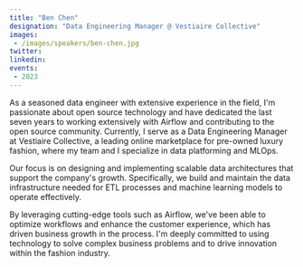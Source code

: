 ```yaml
---
title: "Ben Chen"
designation: "Data Engineering Manager @ Vestiaire Collective"
images:
 - /images/speakers/ben-chen.jpg
twitter: 
linkedin: 
events:
 - 2023
---
```


As a seasoned data engineer with extensive experience in the field, I'm passionate about open source technology and have dedicated the last seven years to working extensively with Airflow and contributing to the open source community. Currently, I serve as a Data Engineering Manager at Vestiaire Collective, a leading online marketplace for pre-owned luxury fashion, where my team and I specialize in data platforming and MLOps. 



Our focus is on designing and implementing scalable data architectures that support the company's growth. Specifically, we build and maintain the data infrastructure needed for ETL processes and machine learning models to operate effectively. 

By leveraging cutting-edge tools such as Airflow, we've been able to optimize workflows and enhance the customer experience, which has driven business growth in the process. I'm deeply committed to using technology to solve complex business problems and to drive innovation within the fashion industry.